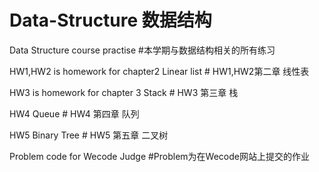# Data-Structure 数据结构
Data Structure course practise #本学期与数据结构相关的所有练习

HW1,HW2 is homework for  chapter2 Linear list  # HW1,HW2第二章 线性表 

HW3 is homework for chapter 3 Stack  # HW3 第三章 栈 

HW4 Queue  # HW4 第四章 队列 

HW5 Binary Tree # HW5 第五章 二叉树

Problem code for Wecode Judge  #Problem为在Wecode网站上提交的作业
